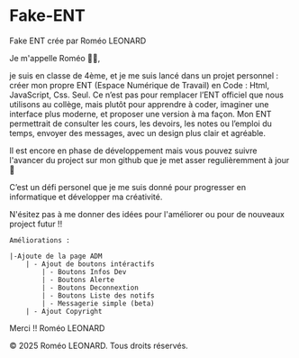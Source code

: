 # Fake-ENT
Fake ENT crée par Roméo LEONARD

Je m'appelle Roméo 👨‍💻,

je suis en classe de 4ème, et je me suis lancé dans un projet personnel : créer mon propre ENT (Espace Numérique de Travail) en Code : Html, JavaScript, Css. Seul. Ce n’est pas pour remplacer l’ENT officiel que nous utilisons au collège, mais plutôt pour apprendre à coder, imaginer une interface plus moderne, et proposer une version à ma façon. 
Mon ENT permettrait de consulter les cours, les devoirs, les notes ou l’emploi du temps, envoyer des messages, avec un design plus clair et agréable.

Il est encore en phase de développement mais vous pouvez suivre l'avancer du project sur mon github que je met asser regulièremment à jour 💾

C’est un défi personel que je me suis donné pour progresser en informatique et développer ma créativité.

N'ésitez pas à me donner des idées pour l'améliorer ou pour de nouveaux project futur !!

    Améliorations :

    |-Ajoute de la page ADM
        | - Ajout de boutons intéractifs
            | - Boutons Infos Dev
            | - Boutons Alerte
            | - Boutons Deconnextion
            | - Boutons Liste des notifs
            | - Messagerie simple (beta)
        | - Ajout Copyright

Merci !!
Roméo LEONARD

© 2025 Roméo LEONARD. Tous droits réservés.
